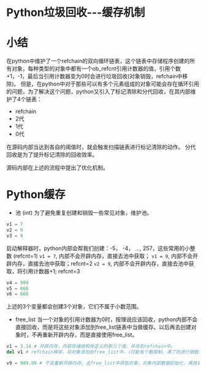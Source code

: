# Python垃圾回收---缓存机制

小结
===
在python中维护了一个refchain的双向循环链表，这个链表中存储程序创建的所有对象，每种类型的对象中都有一个ob_refcnt引用计数器的值，引用个数+1，-1，最后当引用计数器变为0时会进行垃圾回收(对象销毁，refchain中移除)。
但是，在python中对于那些可以有多个元素组成的对象可能会存在循环引用的问题，为了解决这个问题，python又引入了标记清除和分代回收，在其内部维护了4个链表：
* refchain
* 2代
* 1代
* 0代

在源码内部当达到各自的阈值时，就会触发扫描链表进行标记清除的动作。
分代回收是为了提升标记清除的回收效率。

源码内部在上述的流程中提出了优化机制。

Python缓存
===
* 池 (int)
为了避免重复创建和销毁一些常见对象，维护池。
```python
v1 = 7
v2 = 9
v3 = 9
```
启动解释器时，python内部会帮我们创建：-5， -4， ..., 257，这些常用的小整数 (refcnt=1)
`v1 = 7`, 内部不会开辟内存，直接去池中获取；
`v1 = 9`, 内部不会开辟内存，直接去池中获取；refcnt=2
`v2 = 9`, 内部不会开辟内存，直接去池中获取，将引用计数器+1; refcnt=3

```python
v4 = 999
v5 = 666
v6 = 666
```
上述的3个变量都会创建3个对象，它们不属于小数范围。

* free_list
当一个对象的引用计数器为0时，按理说应该回收，python内部不会直接回收，而是将这些对象添加到free_list链表中当做缓存。以后再去创建对象时，不再重新开辟内存，而是直接使用free_list。
```python
v1 = 3.14 # 开辟内存，内部存储结构体定义的那几个值，并存到refchain中。
del v1 # refchain移除，将对象添加到free_list中。（可能有个数限制，满了则进行销毁）

v9 = 999.99 # 不会重新开辟内存，去free_list中获取对象，对象内部数据初始化，再放到refchain中。
```
